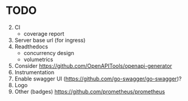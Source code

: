 # TODO

2. CI
   - coverage report
3. Server base url (for ingress)
4. Readthedocs
   - concurrency design
   - volumetrics
5. Consider https://github.com/OpenAPITools/openapi-generator
6. Instrumentation
7. Enable swagger UI (https://github.com/go-swagger/go-swagger)?
8. Logo
9. Other (badges) https://github.com/prometheus/prometheus
